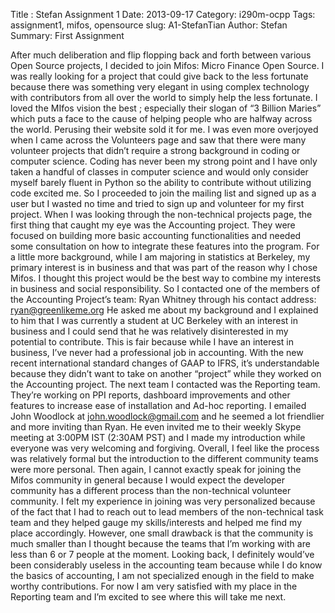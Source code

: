Title : Stefan Assignment 1
Date: 2013-09-17 
Category: i290m-ocpp
Tags: assignment1, mifos, opensource
slug: A1-StefanTian
Author: Stefan
Summary: First Assignment

After much deliberation and flip flopping back and forth between various Open Source projects, I decided to join Mifos: Micro Finance Open Source. I was really looking for a project that could give back to the less fortunate because there was something very elegant in using complex technology with contributors from all over the world to simply help the less fortunate. I loved the MIfos vision the best ; especially their slogan of “3 Billion Maries” which puts a face to the cause of helping people who are halfway across the world. Perusing their website sold it for me.
I was even more overjoyed when I came across the Volunteers page and saw that there were many volunteer projects that didn’t require a strong background in coding or computer science. Coding has never been my strong point and I have only taken a handful of classes in computer science and would only consider myself barely fluent in Python so the ability to contribute without utilizing code excited me. So I proceeded to join the mailing list and signed up as a user but I wasted no time and tried to sign up and volunteer for my first project.
When I was looking through the non-technical projects page, the first thing that caught my eye was the Accounting project. They were focused on building more basic accounting functionalities and needed some consultation on how to integrate these features into the program. For a little more background, while I am majoring in statistics at Berkeley, my primary interest is in business and that was part of the reason why I chose Mifos. I thought this project would be the best way to combine my interests in business and social responsibility. 
So I contacted one of the members of the Accounting Project’s team: Ryan Whitney through his contact address: ryan@greenlikeme.org He asked me about my background and I explained to him that I was currently a student at UC Berkeley with an interest in business and I could send that he was relatively disinterested in my potential to contribute. This is fair because while I have an interest in business, I’ve never had a professional job in accounting. With the new recent international standard changes of GAAP to IFRS, it’s understandable because they didn’t want to take on another “project” while they worked on the Accounting project.
The next team I contacted was the Reporting team. They’re working on PPI reports, dashboard improvements and other features to increase ease of installation and Ad-hoc reporting. I emailed John Woodlock at john.woodlock@gmail.com and he seemed a lot friendlier and more inviting than Ryan. He even invited me to their weekly Skype meeting at 3:00PM IST (2:30AM PST) and I made my introduction while everyone was very welcoming and forgiving.
Overall, I feel like the process was relatively formal but the introduction to the different community teams were more personal. Then again, I cannot exactly speak for joining the Mifos community in general because I would expect the developer community has a different process than the non-technical volunteer community. I felt my experience in joining was very personalized because of the fact that I had to reach out to lead members of the non-technical task team and they helped gauge my skills/interests and helped me find my place accordingly.  However, one small drawback is that the community is much smaller than I thought because the teams that I’m working with are less than 6 or 7 people at the moment. Looking back, I definitely would’ve been considerably useless in the accounting team because while I do know the basics of accounting, I am not specialized enough in the field to make worthy contributions. For now I am very satisfied with my place in the Reporting team and I’m excited to see where this will take me next.

